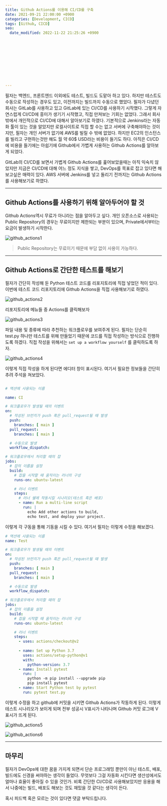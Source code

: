 ```yaml
---
title: Github Actions를 이용해 CI/CD를 구축
date: 2021-09-21 22:00:00 +0900
categories: [Development, CICD]
tags: [Github, CICD]
seo:
  date_modified: 2022-11-22 21:25:26 +0900











---
```




필자는 백엔드, 프론트엔드 이외에도 테스트, 빌드도 도맡아 하고 있다. 하지만 테스트도 수동으로 작성하는 경우도 있고, 이전까지는 빌드까지 수동으로 했었다. 필자가 다녔던 회사는 GitLab를 사용하고 있고 GitLab에 있는 CI/CD를 사용하기 시작했다. 그렇게 자연스럽게 CI/CD에 흥미가 생기기 시작했고, 직접 만져보는 기회는 없었다. 그래서 회사 밖에서 개인적으로 CI/CD에 대해서 알아보기로 하였다. 기본적으로 Jenkins라는 자동화 툴이 있는 것을 알았지만 로컬사이트로 직접 할 수는 없고 서버에 구축해야하는 것이지만, 필자는 개인 서버가 없기에 AWS를 빌릴 수 밖에 없었다. 하지만 EC2의 인스턴스를 빌리고 구현하는것만 해도 월 약 60$ USD라는 비용이 들기도 하다. 아직은 CI/CD에 비용을 들기에는 아쉽기에 Github에서 가볍게 사용하는 Github Actions를 알아보게 되었다. 

GitLab의 CI/CD를 보면서 가볍게 Github Actions를 훑어보았을때는 아직 익숙치 않았지만 지금은 CI/CD에 대해 어느 정도 지식을 쌓고, DevOps를 목표로 잡고 있다면 해보고싶은 매력이 있다. AWS 서버에 Jenkins를 넣고 돌리기 전까지는 Github Actions를 사용해보기로 하였다.



---

## Github Actions를 사용하기 위해 알아두어야 할 것

Github Actions역시 무료가 아니라는 점을 알아두고 싶다. 개인 오픈소스로 사용되는 Public Repository의 경우는 무료이지만 제한되는 부분이 있으며, Private에서부터는 요금이 발생하기 시작한다.

![github_actions1](../../assets/img/2021_09_21_github_actions/github_actions1.png)

> Public Repository는 무료이기 때문에 부담 없이 사용이 가능하다.

---

## Github Actions로 간단한 테스트를 해보기

필자가 간단히 작성해 둔 Python 테스트 코드를 리포지토리에 직접 넣었던 적이 있다. 이번에 테스트 코드 리포지토리에 Github Actions을 직접 사용해보기로 하였다.

![github_actions2](../../assets/img/2021_09_21_github_actions/github_actions2.png)

리포지토리에 메뉴들 중 Actions를 클릭해보자

![github_actions3](../../assets/img/2021_09_21_github_actions/github_actions3.png)

파일 내용 및 종류에 따라 추천하는 워크플로우를 보여주게 된다. 필자는 단순히 test.py 하나만 테스트를 위해 만들었기 때문에 코드를 직접 작성하는 방식으로 진행하도록 하겠다. 직접 작성을 위해서는 `set up a workflow yourself` 를 클릭하도록 하자.

![github_actions4](../../assets/img/2021_09_21_github_actions/github_actions4.png)

이렇게 직접 작성을 하게 된다면 에디터 창이 표시된다. 여기서 필요한 정보들을 간단히 추려 주석을 쳐보았다.

```yaml

# 액션에 사용되는 이름

name: CI

# 워크플로우가 발생될 때의 이벤트
on:
  # 작성된 브런치가 push 혹은 pull_request될 때 발생
  push:
    branches: [ main ]
  pull_request:
    branches: [ main ]

  # 수동으로 발생
  workflow_dispatch:

# 워크플로우에서 처리할 때의 잡
jobs:
  # 잡의 이름을 설정
  build:
    # 잡을 시작할 때 움직이는 러너의 구성
    runs-on: ubuntu-latest

    # 러너 이벤트
    steps:
      # 러너 쉘에 작동시킬 시나리오(테스트 혹은 배포)
      - name: Run a multi-line script
        run: |
          echo Add other actions to build,
          echo test, and deploy your project.

```

이렇게 각 구동을 통해 기동을 시킬 수 있다. 여기서 필자는 이렇게 수정을 해보겠다.



```yaml
# 액션에 사용되는 이름
name: Test

# 워크플로우가 발생될 때의 이벤트
on:
  # 작성된 브런치가 push 혹은 pull_request될 때 발생
  push:
    branches: [ main ]
  pull_request:
    branches: [ main ]

  # 수동으로 발생
  workflow_dispatch:

# 워크플로우에서 처리할 때의 잡
jobs:
  # 잡의 이름을 설정
  build:
    # 잡을 시작할 때 움직이는 러너의 구성
    runs-on: ubuntu-latest

    # 러너 이벤트
    steps:
      - uses: actions/checkout@v2
 
      - name: Set up Python 3.7
        uses: actions/setup-python@v1
        with:
          python-version: 3.7
      - name: Install pytest
        run: |
          python -m pip install --upgrade pip
          pip install pytest  
      - name: Start Python test by pytest
        run: pytest test.py
```

이렇게 수정을 하고 github에 커밋을 시키면 Github Actions가 작동하게 된다. 이렇게 테스트 시나리오가 보이게 되며 전부 성공시 V표시가 나타나며 Github 커밋 로그에 V표시가 뜨게 된다.



![github_actions5](../../assets/img/2021_09_21_github_actions/github_actions5.png)

![github_actions6](../../assets/img/2021_09_21_github_actions/github_actions6.png)



---

## 마무리

필자가 DevOps에 대한 꿈을 가지게 되면서 단순 프로그래밍 뿐만이 아닌 테스트, 배포, 빌드에도 신경을 써야하는 생각이 들었다. 무엇보다 그걸 자동화 시킨다면 생산성에서도 얼마나 효율이 좋아질 수 있을 것인가. 비록 간단한 CI/CD로 사용해보았지만 응용을 해서 나중에는 빌드, 배포도 해보는 것도 재밌을 것 같다는 생각이 든다.

혹시 피드백 혹은 모르는 것이 있다면 댓글 부탁드립니다.

